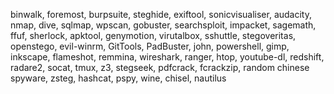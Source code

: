 binwalk, foremost, burpsuite, steghide, exiftool, sonicvisualiser, audacity, nmap, dive, sqlmap, wpscan, gobuster, searchsploit, impacket, sagemath, ffuf, sherlock, apktool, genymotion, virutalbox, sshuttle, stegoveritas, openstego, evil-winrm, GitTools, PadBuster, john, powershell, gimp, inkscape, flameshot, remmina, wireshark, ranger, htop, youtube-dl, redshift, radare2, socat, tmux, z3, stegseek, pdfcrack, fcrackzip, random chinese spyware, zsteg, hashcat, pspy, wine, chisel, nautilus
